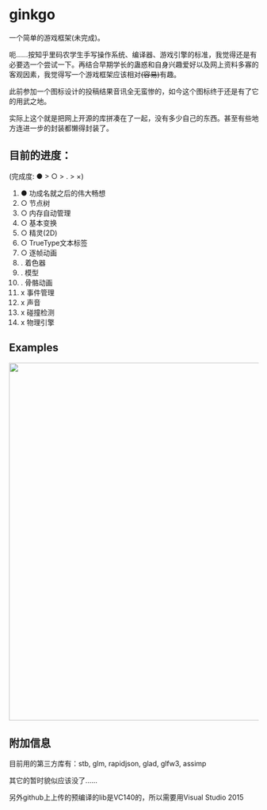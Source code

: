 # ginkgo

一个简单的游戏框架(未完成)。

呃……按知乎里码农学生手写操作系统、编译器、游戏引擎的标准，我觉得还是有必要选一个尝试一下。再结合早期学长的蛊惑和自身兴趣爱好以及网上资料多寡的客观因素，我觉得写一个游戏框架应该相对<del>(容易)</del>有趣。

此前参加一个图标设计的投稿结果音讯全无蛮惨的，如今这个图标终于还是有了它的用武之地。

实际上这个就是把网上开源的库拼凑在了一起，没有多少自己的东西。甚至有些地方连进一步的封装都懒得封装了。

## 目前的进度：

(完成度: ● > ○ > . > ×)

1. ● 功成名就之后的伟大畅想
1. ○ 节点树
1. ○ 内存自动管理
1. ○ 基本变换
1. ○ 精灵(2D)
1. ○ TrueType文本标签
1. ○ 逐帧动画
1. . 着色器
1. . 模型
1. . 骨骼动画
1. x 事件管理
1. x 声音
1. x 碰撞检测
1. x 物理引擎

## Examples

<img src="https://qsyttkx.github.io/ginkgo_animation_test.gif" width="720"></img>

## 附加信息

目前用的第三方库有：stb, glm, rapidjson, glad, glfw3, assimp

其它的暂时貌似应该没了……

另外github上上传的预编译的lib是VC140的，所以需要用Visual Studio 2015